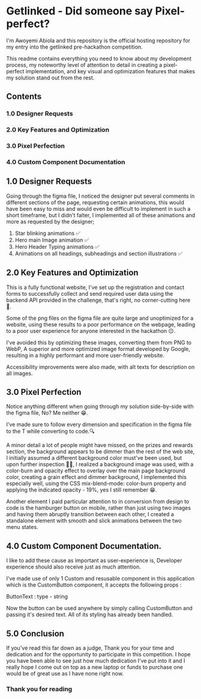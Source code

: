 # Getlinked - Did someone say Pixel-perfect?

I'm Awoyemi Abiola and this repository is the official hosting repository for my entry into the getlinked pre-hackathon competition. 

This readme contains everything you need to know about my development process, my noteworthy level of attention to detail in creating a pixel-perfect implementation, and key visual and optimization features that makes my solution stand out from the rest.


## Contents 

### 1.0 Designer Requests
### 2.0 Key Features and Optimization
### 3.0 Pixel Perfection
### 4.0 Custom Component Documentation



## 1.0 Designer Requests

Going through the figma file, I noticed the designer put several comments in different sections of the page, requesting certain animations, this would have been easy to miss and would even be difficult to implement in such a short timeframe, but I didn't falter, I implemented all of these animations and more as requested by the designer; 

1. Star blinking animations ✅
2. Hero main Image animation ✅
3. Hero Header Typing animations ✅
4. Animations on all headings, subheadings and section illustrations ✅


## 2.0 Key Features and Optimization

This is a fully functional website, I've set up the registration and contact forms to successfully collect and send required user data using the backend API provided in the challenge, that's right, no corner-cutting here 🙅.

Some of the png files on the figma file are quite large and unoptimized for a website, using these results to a poor performance on the webpage, leading to a poor user experience for anyone interested in the hackathon 😔.

I've avoided this by optimizing these images, converting them from PNG to WebP, A superior and more optimized image format developed by Google, resulting in a highly performant and more user-friendly website.

Accessibility improvements were also made, with alt texts for description on all images.


## 3.0 Pixel Perfection
Notice anything different when going through my solution side-by-side with the figma file, No? Me neither 😁.

I've made sure to follow every dimension and specification in the figma file to the T while converting to code.🔍

A minor detail a lot of people might have missed, on the prizes and rewards section, the background appears to be dimmer than the rest of the web site, I initially assumed a different background color must've been used, but upon further inspection 🕵️‍♂️, I realized a background image was used, with a color-burn and opacity effect to overlay over the main page background color, creating a grain effect and dimmer background, I implemented this especially well, using the CSS mix-blend-mode: color-burn property and applying the indicated opacity - 19%, yes I still remember 😁.

Another element I paid particular attention to in conversion from design to code is the hamburger button on mobile, rather than just using two images and having them abruptly transition between each other, I created a standalone element with smooth and slick animations between the two menu states.

## 4.0 Custom Component Documentation.
I like to add these cause as important as user-experience is, Developer experience should also receive just as much attention.

I've made use of only 1 Custom and resusable component in this application which is the CustomButton component, it accepts the following props :

ButtonText : type - string

Now the button can be used anywhere by simply calling CustomButton and passing it's desired text. All of its styling has already been handled.


## 5.0 Conclusion
If you've read this far down as a judge, Thank you for your time and dedication and for the opportunity to participate in this competition. I hope you have been able to see just how much dedication I've put into it and I really hope I come out on top as a new laptop or funds to purchase one would be of great use as I have none right now.

### Thank you for reading 
